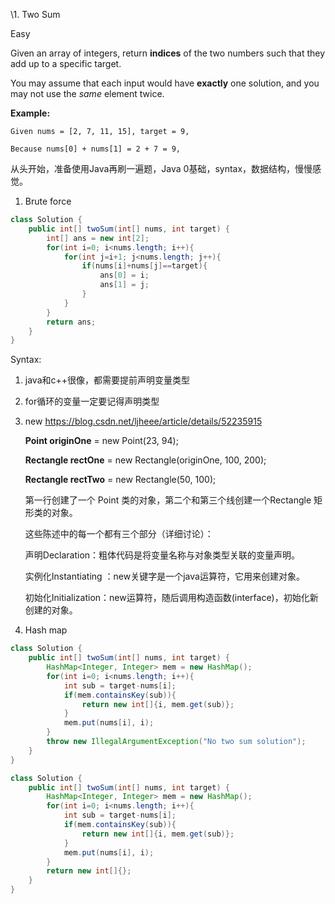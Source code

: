 \1. Two Sum

Easy

Given an array of integers, return **indices** of the two numbers such that they add up to a specific target.

You may assume that each input would have **exactly** one solution, and you may not use the *same* element twice.

**Example:**

```
Given nums = [2, 7, 11, 15], target = 9,

Because nums[0] + nums[1] = 2 + 7 = 9,
```



从头开始，准备使用Java再刷一遍题，Java 0基础，syntax，数据结构，慢慢感觉。

1. Brute force

```java
class Solution {
    public int[] twoSum(int[] nums, int target) {
        int[] ans = new int[2];
        for(int i=0; i<nums.length; i++){
            for(int j=i+1; j<nums.length; j++){
                if(nums[i]+nums[j]==target){
                    ans[0] = i;
                    ans[1] = j;
                }
            }
        }
        return ans;
    }
}
```

Syntax: 

1. java和c++很像，都需要提前声明变量类型

2. for循环的变量一定要记得声明类型

3. new https://blog.csdn.net/ljheee/article/details/52235915

   **Point originOne** = new Point(23, 94);

   **Rectangle rectOne** = new Rectangle(originOne, 100, 200);

   **Rectangle rectTwo** = new Rectangle(50, 100);

   第一行创建了一个 Point 类的对象，第二个和第三个线创建一个Rectangle 矩形类的对象。

   这些陈述中的每一个都有三个部分（详细讨论）：

   声明Declaration：粗体代码是将变量名称与对象类型关联的变量声明。

   实例化Instantiating ：new关键字是一个java运算符，它用来创建对象。

   初始化Initialization：new运算符，随后调用构造函数(interface)，初始化新创建的对象。
   

2. Hash map

```java
class Solution {
    public int[] twoSum(int[] nums, int target) {
        HashMap<Integer, Integer> mem = new HashMap();
        for(int i=0; i<nums.length; i++){
            int sub = target-nums[i];
            if(mem.containsKey(sub)){
                return new int[]{i, mem.get(sub)};
            }
            mem.put(nums[i], i);
        }
        throw new IllegalArgumentException("No two sum solution");
    }
}
```

```java
class Solution {
    public int[] twoSum(int[] nums, int target) {
        HashMap<Integer, Integer> mem = new HashMap();
        for(int i=0; i<nums.length; i++){
            int sub = target-nums[i];
            if(mem.containsKey(sub)){
                return new int[]{i, mem.get(sub)};
            }
            mem.put(nums[i], i);
        }
        return new int[]{};
    }
}
```

